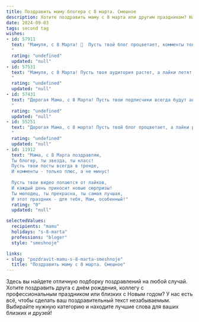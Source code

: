 ```yaml
---
title: Поздравить маму блогера с 8 марта. Смешное
description: Хотите поздравить маму с 8 марта или другим праздником? Наш ИИ создаст незабываемое поздравление, а вы обязательно выделитесь среди других.  
date: 2024-09-03
tags: second tag
wishes:
- id: 57911
  text: "Мамуля, с 8 Марта! 💖  Пусть твой блог процветает, комменты только позитивные, а лайки сыпятся как снег в январе! 🎉  🎊
  "
  rating: "undefined"
  updated: "null"
- id: 57531
  text: "Мамуля, с 8 Марта! Пусть твоя аудитория растет, а лайки летят как снежные комья в январе! 🥳🎉  Надеюсь, у тебя уже есть готовый контент на тему \"Как отпраздновать 8 марта без лишних трат\"? 😉💖
  "
  rating: "undefined"
  updated: "null"
- id: 57431
  text: "Дорогая Мама, с 8 Марта! Пусть твои подписчики всегда будут активными, лайки сыплются как из рога изобилия, а комментарии - только добрые и позитивные! 🎉🥂
  "
  rating: "undefined"
  updated: "null"
- id: 55251
  text: "Дорогая Мама, с 8 марта! Пусть твой блог процветает, а лайки растут как на дрожжах! И пусть твой контент всегда будет таким же крутым, как ты сама! 😉
  "
  rating: "undefined"
  updated: "null"
- id: 11912
  text: "Мама, с 8 Марта поздравляю,
  Ты блогер, ты звезда, ты класс!
  Пусть твои посты всегда в тренде,
  И комменты - только плюс, а не минус!
  
  Пусть твои видео лопаются от лайков,
  И каждый день приносит новые сюрпризы!
  Ты молодец, ты прекрасна, ты самая лучшая,
  И этот праздник - для тебя, Мам, особенный!"
  rating: "0"
  updated: "null"

selectedValues:
  recipients: "mamu"
  holidays: "s-8-marta"
  professions: "bloger"
  style: "smeshnoje"

links:
- slug: "pozdravit-mamu-s-8-marta-smeshnoje"
  title: "Поздравить маму с 8 марта. Смешное"
---
```


Здесь вы найдете отличную подборку поздравлений на любой случай. 
Хотите поздравить друга с днём рождения, коллегу с профессиональным праздником или близких с Новым годом? У нас есть всё, чтобы сделать ваш поздравительный текст незабываемым. Выбирайте нужную категорию и находите лучшие слова для ваших близких и друзей!
